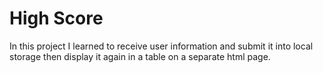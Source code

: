 High Score
=================
In this project I learned to receive user information and submit it into local storage then display it again in a table on a separate html page. 